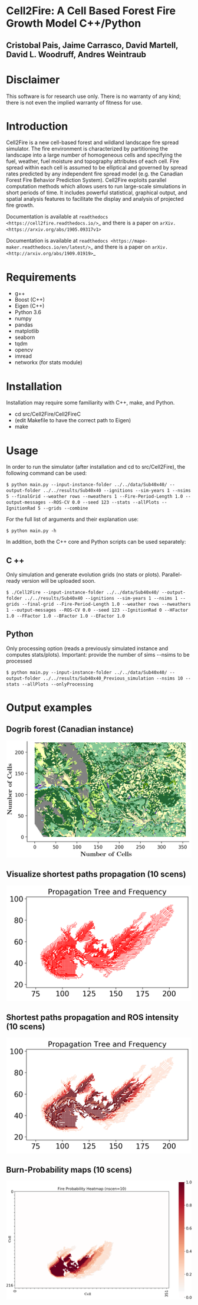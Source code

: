 # Cell2Fire: A Cell Based Forest Fire Growth Model  C++/Python
## Cristobal Pais, Jaime Carrasco, David Martell, David L. Woodruff, Andres Weintraub

# Disclaimer

This software is for research use only. There is no warranty of any kind;
there is not even the implied warranty of fitness for use.

# Introduction

Cell2Fire is a new cell-based forest and wildland landscape fire spread simulator.
The fire environment is characterized by partitioning the landscape into a large number of homogeneous cells and specifying the fuel, weather, fuel moisture and topography attributes of each cell.
Fire spread within each cell is assumed to be elliptical and governed by spread rates predicted by any independent fire spread model (e.g. the Canadian Forest Fire Behavior Prediction System).
Cell2Fire exploits parallel computation methods which allows users to run large-scale simulations in short periods of time.
It includes powerful statistical, graphical output, and spatial analysis features to facilitate the display and analysis of projected fire growth.

Documentation is available at `readthedocs <https://cell2fire.readthedocs.io/>`_ and there is a paper on `arXiv. <https://arxiv.org/abs/1905.09317v1>`

Documentation is available at `readthedocs <https://mape-maker.readthedocs.io/en/latest/>`_ and there is a paper on `arXiv. <http://arxiv.org/abs/1909.01919>`_

# Requirements
- g++
- Boost (C++)
- Eigen (C++)
- Python 3.6
- numpy
- pandas
- matplotlib
- seaborn
- tqdm
- opencv
- imread
- networkx (for stats module)

# Installation

Installation may require some familiarity with C++, make, and Python. 
- cd src/Cell2Fire/Cell2FireC
- (edit Makefile to have the correct path to Eigen)
- make

# Usage
In order to run the simulator (after installation and cd to  src/Cell2Fire), the following command can be used:
```
$ python main.py --input-instance-folder ../../data/Sub40x40/ --output-folder ../../results/Sub40x40 --ignitions --sim-years 1 --nsims 5 --finalGrid --weather rows --nweathers 1 --Fire-Period-Length 1.0 --output-messages --ROS-CV 0.0 --seed 123 --stats --allPlots --IgnitionRad 5 --grids --combine
```
For the full list of arguments and their explanation use:
```
$ python main.py -h
```

In addition, both the C++ core and Python scripts can be used separately:
## C ++
Only simulation and generate evolution grids (no stats or plots).
Parallel-ready version will be uploaded soon.
```
$ ./Cell2Fire --input-instance-folder ../../data/Sub40x40/ --output-folder ../../results/Sub40x40 --ignitions --sim-years 1 --nsims 1 --grids --final-grid --Fire-Period-Length 1.0 --weather rows --nweathers 1 --output-messages --ROS-CV 0.0 --seed 123 --IgnitionRad 0 --HFactor 1.0 --FFactor 1.0 --BFactor 1.0 --EFactor 1.0
```


## Python 
Only processing option (reads a previously simulated instance and computes stats/plots).
Important: provide the number of sims --nsims to be processed
```
$ python main.py --input-instance-folder ../../data/Sub40x40/ --output-folder ../../results/Sub40x40_Previous_simulation --nsims 10 --stats --allPlots --onlyProcessing
```

# Output examples
## Dogrib forest (Canadian instance)
![Dogrib Instance](outputs/Example4.png)

## Visualize shortest paths propagation (10 scens)
![Dogrib Fire Propagation and ROS map](outputs/Example1.png)

## Shortest paths propagation and ROS intensity (10 scens)
![Dogrib Fire Propagation map](outputs/Example2.png)

## Burn-Probability maps (10 scens)
![Dogrib BP map](outputs/Example3.png)
